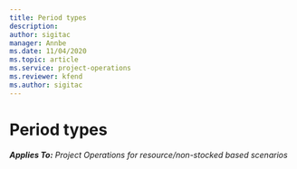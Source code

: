 ```yaml
---
title: Period types
description: 
author: sigitac
manager: Annbe
ms.date: 11/04/2020
ms.topic: article
ms.service: project-operations
ms.reviewer: kfend 
ms.author: sigitac
---
```


# Period types

_**Applies To:** Project Operations for resource/non-stocked based scenarios_
